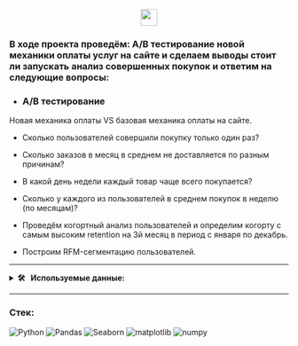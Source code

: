 <div align='center'>
   <img src="https://media.giphy.com/media/hvRJCLFzcasrR4ia7z/giphy.gif" width="30px"/>
</div>

### В ходе проекта проведём: А/B тестирование новой механики оплаты услуг на сайте и сделаем выводы стоит ли запускать анализ совершенных покупок и ответим на следующие вопросы:
*  ### А/B тестирование

  Новая механика оплаты VS базовая механика оплаты на сайте.
  
*  Сколько пользователей совершили покупку только один раз?
*  Сколько заказов в месяц в среднем не доставляется по разным причинам?
*  В какой день недели каждый товар чаще всего покупается?
*  Сколько у каждого из пользователей в среднем покупок в неделю (по месяцам)?

*  Проведём когортный анализ пользователей и определим когорту с самым высоким retention на 3й месяц в период с января по декабрь.
*  Построим RFM-сегментацию пользователей.

---

<details>
  <summary><b> 🛠 &nbsp;&nbsp;Используемые данные:&nbsp;</b></summary>
  <br/> 
<div>
<details>
  <summary><b>&nbsp;&nbsp;olist_customers_datase.csv — таблица с уникальными идентификаторами пользователей&nbsp;</b></summary>
  
* customer_id — позаказный идентификатор пользователя

* customer_unique_id —  уникальный идентификатор пользователя  (аналог номера паспорта)

*  customer_zip_code_prefix —  почтовый индекс пользователя

*  customer_city —  город доставки пользователя

*  customer_state —  штат доставки пользователя


</details>


<details>
  <summary><b>&nbsp;&nbsp;olist_orders_dataset.csv —  таблица заказов&nbsp;</b></summary>
  
*  order_id —  уникальный идентификатор заказа (номер чека)

*  customer_id —  позаказный идентификатор пользователя
  
*  order_status —  статус заказа
  
*  order_purchase_timestamp —  время создания заказа
  
*  order_approved_at —  время подтверждения оплаты заказа
  
*  order_delivered_carrier_date —  время передачи заказа в логистическую службу
  
*  order_delivered_customer_date —  время доставки заказа
  
*  order_estimated_delivery_date —  обещанная дата доставки

</details>

<details>
  <summary><b>&nbsp;&nbsp;olist_order_items_dataset.csv —  товарные позиции, входящие в заказы&nbsp;</b></summary>
  
*  order_id —  уникальный идентификатор заказа (номер чека)
  
*  order_item_id —  идентификатор товара внутри одного заказа
   
*  product_id —  ид товара (аналог штрихкода)
   
*  seller_id — ид производителя товара
   
*  shipping_limit_date —  максимальная дата доставки продавцом для передачи заказа партнеру по логистике
   
*  price —  цена за единицу товара
  
*  freight_value —  вес товара
</details>
</div>
</details>

---
### Стек:
![Python](https://img.shields.io/badge/Python-%23AFEEEE?style=for-the-badge&logo=Python&logoColor=yellow)
![Pandas](https://img.shields.io/badge/pandas-%23AFEEEE?style=for-the-badge&logo=pandas&logoColor=white)
![Seaborn](https://img.shields.io/badge/Seaborn-%23AFEEEE?style=for-the-badge&logo=Seaborn)
![matplotlib](https://img.shields.io/badge/matplotlib-%23AFEEEE?style=for-the-badge&logo=matplotlib&logoColor=white)
![numpy](https://img.shields.io/badge/numpy%20-%23AFEEEE?style=for-the-badge&logo=numpy%20&logoColor=white)

